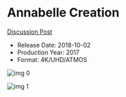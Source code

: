 # Annabelle Creation

[Discussion Post](https://www.avsforum.com/threads/bass-eq-for-filtered-movies.2995212/post-56841246)

* Release Date: 2018-10-02
* Production Year: 2017
* Format: 4K/UHD/ATMOS

![img 0](https://i.imgur.com/d1fRqCF.jpg)

![img 1](https://i.imgur.com/h35vLzy.png)

